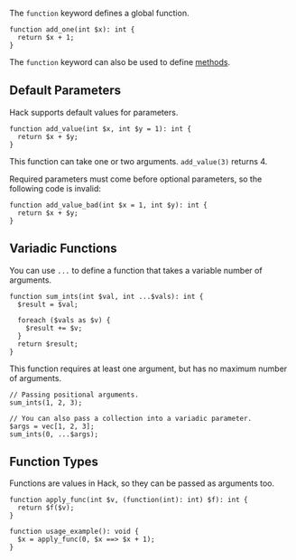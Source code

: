 The `function` keyword defines a global function.

```add_one.hack no-auto-output
function add_one(int $x): int {
  return $x + 1;
}
```

The `function` keyword can also be used to define [methods](/hack/classes/methods).

## Default Parameters

Hack supports default values for parameters.

```add_num.hack no-auto-output
function add_value(int $x, int $y = 1): int {
  return $x + $y;
}
```

This function can take one or two arguments. `add_value(3)` returns 4.

Required parameters must come before optional parameters, so the
following code is invalid:

```Hack
function add_value_bad(int $x = 1, int $y): int {
  return $x + $y;
}
```

## Variadic Functions

You can use `...` to define a function that takes a variable number of
arguments.

```varargs.hack no-auto-output
function sum_ints(int $val, int ...$vals): int {
  $result = $val;
  
  foreach ($vals as $v) {
    $result += $v;
  }
  return $result;
}
```

This function requires at least one argument, but has no maximum
number of arguments.

``` Hack
// Passing positional arguments.
sum_ints(1, 2, 3);

// You can also pass a collection into a variadic parameter.
$args = vec[1, 2, 3];
sum_ints(0, ...$args);
```

## Function Types

Functions are values in Hack, so they can be passed as arguments too.

```function_type.hack no-auto-output
function apply_func(int $v, (function(int): int) $f): int {
  return $f($v);
}

function usage_example(): void {
  $x = apply_func(0, $x ==> $x + 1);
}
```
